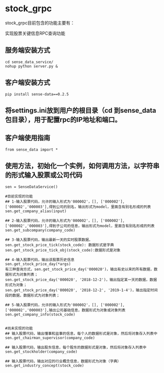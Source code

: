 # stock_grpc

stock_grpc目前包含的功能主要有：

 实现股票关键信息RPC查询功能

## 服务端安装方式
    cd sense_data_service/
    nohup python server.py &

## 客户端安装方式
    pip install sense-data==0.2.5

## 将settings.ini放到用户的根目录（cd 到sense_data包目录），用于配置rpc的IP地址和端口。

## 客户端使用指南
    from sense_data import *

## 使用方法，初始化一个实例，如何调用方法，以字符串的形式输入股票或公司代码

    sen = SenseDataService()

    #目前实现的功能
    ## 1-输入股票代码，允许的输入形式为'000002'，[], ['000002'], ['000002','000003'],得到公司的别名，输出形式为model，里面含有别名形成的列表
    sen.get_company_alias(input)

    ## 2-输入股票代码，允许的输入形式为'000002'，[], ['000002'], ['000002','000003'],得到子公司的信息，输出形式为model，里面含有别名形成的列表
    sen.get_subcompany(company_code)

    ## 3-输入股票代码，输出最新一天的实时股票数据，
    sen.get_stock_price_tick(stock_code): 数据形式是字典
    sen.get_stock_price_tick_obj(stock_code):数据形式是对象

    ## 4-输入股票代码，输出该股票历史信息
    sen.get_stock_price_day(*args)
    有三种查询方式，sen.get_stock_price_day('000020')，输出有史以来的所有数据，数据形式为对象列表；
    sen.get_stock_price_day('000020', '2018-12-2')，输出指定某一天的数据，数据形式为对象；
    sen.get_stock_price_day('000020', '2018-12-2', '2019-1-4')，输出指定时间段的数据，数据形式为对象列表；

    ## 5-输入股票代码，允许的输入形式为'000002'，[], ['000002'], ['000002','000003'],输出公司基础信息，数据形式为对象或对象列表
    sen.get_company_info(stock_code)


    #尚未实现的功能
    ## 输入股票代码，输出懂事和监事的信息，每个人的数据形式是对象，然后将对象存入列表中
    sen.get_chairman_supervisor(company_code)

    ## 输入股票代码，输出股东信息，每个股东的数据形式是对象，然后将对象存入列表中
    sen.get_stockholder(company_code)

    ## 输入股票代码，输出对应的行业概念信息，数据形式为对象（字典）
    sen.get_industry_concept(stock_code)








